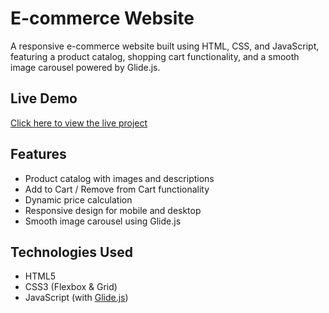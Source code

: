 # E-commerce Website

A responsive e-commerce website built using  HTML, CSS, and JavaScript, featuring a product catalog, shopping cart functionality, and a smooth image carousel powered by Glide.js.

## Live Demo

[Click here to view the live project](https://commerce-project.netlify.app/)

## Features

- Product catalog with images and descriptions
- Add to Cart / Remove from Cart functionality
- Dynamic price calculation
- Responsive design for mobile and desktop
- Smooth image carousel using Glide.js

## Technologies Used

- HTML5
- CSS3 (Flexbox & Grid)
- JavaScript (with [Glide.js](https://glidejs.com/))

